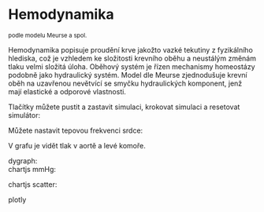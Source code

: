 # Hemodynamika 
<sup>podle modelu Meurse a spol.</sup>

Hemodynamika popisuje proudění krve jakožto vazké tekutiny 
z fyzikálního hlediska, což je vzhledem ke složitosti krevního oběhu 
a neustálým změnám tlaku velmi složitá úloha. 
Oběhový systém je řízen mechanismy homeostázy podobně jako hydraulický systém.
Model dle Meurse zjednodušuje krevní oběh na uzavřenou nevětvící se smyčku hydraulických 
komponent, jenž mají elastické a odporové vlastnosti.

Tlačítky můžete pustit a zastavit simulaci, krokovat simulaci a resetovat simulátor:   
<bdl-fmi id="id4" src="MeursFMI2.js" fminame="Physiolibrary_Hydraulic_Examples_MeursModel2011_HemodynamicsMeurs_0flatNorm"
               tolerance="0.000001" starttime="0" guid="{b3a357a4-da8c-4f00-b159-28ec2ea45e26}"
               valuereferences="637534281,637534272,33554436, 33554437, 33554432, 33554436, 33554437, 33554433, 16777313"
               valuelabels="Pressure in Aorta,Pressure in Left Ventricle, Intrathoracic Artery Volume, Extrathoracic Arteries Volume, Pulmonary Arteries Volume, Intrathoracic Veins Volume, Extrathoracic Veins volume, Pulmonary Veins Volume,Heart Rate"
               inputs="id1,16777313,1,60"></bdl-fmi>

Můžete nastavit tepovou frekvenci srdce:
<bdl-range id="id1" min="40" max="180" step="1" default="60" title=""></bdl-range>
               
V grafu je vidět tlak v aortě a levé komoře.
<div class="w3-row">
<div class="w3-third">
dygraph:
<bdl-dygraphchart width="300" height="100" fromid="id4" inputs="time,aorta pressure,ventricle pressure" refindex="0" refvalues="2"></bdl-dygraphchart>
</div>
<div class="w3-third">
chartjs mmHg:
<!--bdl-chartjs-time width="300" height="100" fromid="id4" refindex="0" refvalues="2" convertors="1,133.322368;x*0.0075006183"></bdl-chartjs-time-->
<bdl-chartjs-time width="300" height="100" fromid="id4" refindex="0" refvalues="2" convertors="1,133.322368;1,133.322368"></bdl-chartjs-time>

chartjs scatter:
<bdl-chartjs-xy-points min="0" max="20000" xmin="0" xmax="20000" width="300" height="100" fromid="id4" refindex="0" refvalues="3" convertors="1,133.322368;1,133.322368"></bdl-chartjs>

</div>
<div class="w3-third">
plotly
<bdl-plotly fromid="id4" refindex="0" refvalues="2" width="500"></bdl-plotly>
</div></div>





